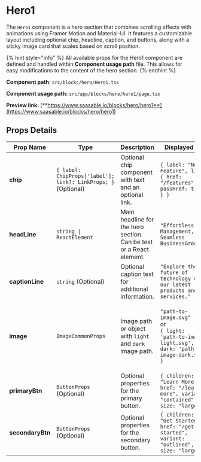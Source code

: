 # Hero1

The `Hero1` component is a hero section that combines scrolling effects with animations using Framer Motion and Material-UI. It features a customizable layout including optional chip, headline, caption, and buttons, along with a sticky image card that scales based on scroll position.

{% hint style="info" %}
All available props for the Hero1 component are defined and handled within **Component usage path** file. This allows for easy modifications to the content of the hero section.
{% endhint %}

**Component path**: `src/blocks/hero/Hero1.tsx`

**Component usage path:**  `src/app/blocks/hero/hero1/page.tsx`

**Preview link:** [**https://www.saasable.io/blocks/hero/hero1**](https://www.saasable.io/blocks/hero/hero1)

## Props Details

| Prop Name        | Type                                                          | Description                                                         | Displayed as                                                                                                                         |
| ---------------- | ------------------------------------------------------------- | ------------------------------------------------------------------- | ------------------------------------------------------------------------------------------------------------------------------------ |
| **chip**         | `{ label: ChipProps['label']; link?: LinkProps; }` (Optional) | Optional chip component with text and an optional link.             | `{ label: "New Feature", link: { href: "/features", passHref: true } }`                                                              |
| **headLine**     | `string \| ReactElement`                                      | Main headline for the hero section. Can be text or a React element. | `"Effortless CRM Management, Seamless BusinessGrowth"`                                                                               |
| **captionLine**  | `string` (Optional)                                           | Optional caption text for additional information.                   | `"Explore the future of technology with our latest products and services."`                                                          |
| **image**        | `ImageCommonProps`                                            | Image path or object with `light` and `dark` image path.            | <p><code>"path-to-image.svg"</code><br> or <br><code>{ light: 'path-to-image-light.svg', dark: 'path-to-image-dark.svg' }</code></p> |
| **primaryBtn**   | `ButtonProps` (Optional)                                      | Optional properties for the primary button.                         | `{ children: "Learn More", href: "/learn-more", variant: "contained", size: "large" }`                                               |
| **secondaryBtn** | `ButtonProps` (Optional)                                      | Optional properties for the secondary button.                       | `{ children: "Get Started", href: "/get-started", variant: "outlined", size: "large" }`                                              |
